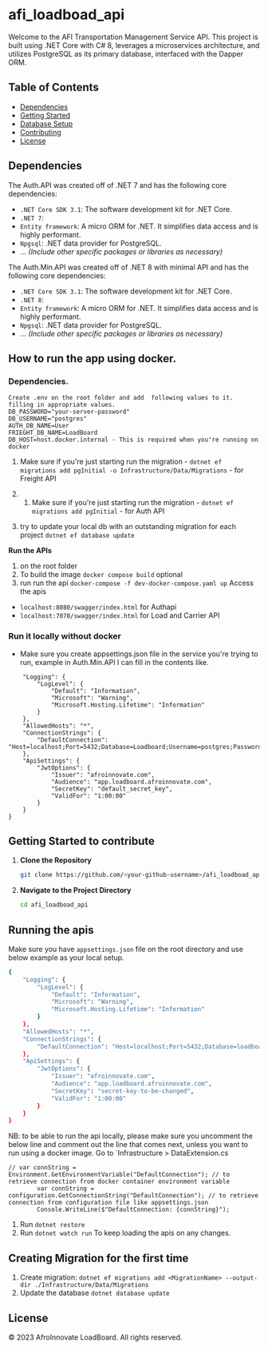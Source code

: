 # afi_loadboad_api

Welcome to the AFI Transportation Management Service API. This project is built using .NET Core with C# 8, leverages a microservices architecture, and utilizes PostgreSQL as its primary database, interfaced with the Dapper ORM.

## Table of Contents

- [Dependencies](#dependencies)
- [Getting Started](#getting-started)
- [Database Setup](#database-setup)
- [Contributing](#contributing)
- [License](#license)

## Dependencies

The Auth.API was created off of .NET 7 and has the following core dependencies:

- `.NET Core SDK 3.1`: The software development kit for .NET Core.
- `.NET 7`: 
- `Entity framework`: A micro ORM for .NET. It simplifies data access and is highly performant.
- `Npgsql`: .NET data provider for PostgreSQL.
- ... _(Include other specific packages or libraries as necessary)_

The Auth.Min.API was created off of .NET 8 with minimal API and has the following core dependencies:

- `.NET Core SDK 3.1`: The software development kit for .NET Core.
- `.NET 8`: 
- `Entity framework`: A micro ORM for .NET. It simplifies data access and is highly performant.
- `Npgsql`: .NET data provider for PostgreSQL.
- ... _(Include other specific packages or libraries as necessary)_

## How to run the app using docker.
### Dependencies.
    Create .env on the root folder and add  following values to it. filling in appropriate values.
    DB_PASSWORD="your-server-password"
    DB_USERNAME="postgres"
    AUTH_DB_NAME=User
    FRIEGHT_DB_NAME=LoadBoard
    DB_HOST=host.docker.internal - This is required when you're running on docker

1. Make sure if you're just starting run the migration - ```dotnet ef migrations add pgInitial -o Infrastructure/Data/Migrations``` - for Freight API

2. 1. Make sure if you're just starting run the migration - ```dotnet ef migrations add pgInitial``` - for Auth API

3. try to update your local db with an outstanding migration for each project ```dotnet ef database update```

**Run the APIs**

1. on the root folder
2. To build the image ```docker compose build``` optional
3. run run the api ```docker-compose -f dev-docker-compose.yaml up```
Access the apis 
- ```localhost:8080/swagger/index.html``` for Authapi
- ```localhost:7070/swagger/index.html``` for Load and Carrier API


### Run it locally without docker
- Make sure you create appsettings.json file in the service you're trying to run, example in Auth.Min.API I can fill in the contents like.
```{
    "Logging": {
        "LogLevel": {
            "Default": "Information",
            "Microsoft": "Warning",
            "Microsoft.Hosting.Lifetime": "Information"
        }
    },
    "AllowedHosts": "*",
    "ConnectionStrings": {
        "DefaultConnection": "Host=localhost;Port=5432;Database=Loadboard;Username=postgres;Password=afroinnovate2023;"
    },
    "ApiSettings": {
        "JwtOptions": {
            "Issuer": "afroinnovate.com",
            "Audience": "app.loadboard.afroinnovate.com",
            "SecretKey": "default_secret_key",
            "ValidFor": "1:00:00"
        }
    }
}
```
## Getting Started to contribute

1. **Clone the Repository**
    ```bash
    git clone https://github.com/<your-github-username>/afi_loadboad_api.git
    ```

2. **Navigate to the Project Directory**
    ```bash
    cd afi_loadboad_api
    ```

## Running the apis
Make sure you have `appsettings.json` file on the root directory and use below example as your local setup.
```bash
{
    "Logging": {
        "LogLevel": {
            "Default": "Information",
            "Microsoft": "Warning",
            "Microsoft.Hosting.Lifetime": "Information"
        }
    },
    "AllowedHosts": "*",
    "ConnectionStrings": {
        "DefaultConnection": "Host=localhost;Port=5432;Database=loadboard;Username=;Password=;"
    },
    "ApiSettings": {
        "JwtOptions": {
            "Issuer": "afroinnovate.com",
            "Audience": "app.loadboard.afroinnovate.com",
            "SecretKey": "secret-key-to-be-changed",
            "ValidFor": "1:00:00"
        }
    }
}
```

NB: to be able to run the api locally, please make sure you uncomment the below line and comment out the line that comes next, unless you want to run using a docker image.
Go to `Infrastructure > DataExtension.cs
```
// var connString = Environment.GetEnvironmentVariable("DefaultConnection"); // to retrieve connection from docker container environment variable   
        var connString = configuration.GetConnectionString("DefaultConnection"); // to retrieve connection from configuration file like appsettings.json
        Console.WriteLine($"DefaultConnection: {connString}");
```
1. Run ```dotnet restore```
2. Run ```dotnet watch run``` To keep loading the apis on any changes.


## Creating Migration for the first time
1. Create migration: 
    ```dotnet ef migrations add <MigrationName> --output-dir ./Infrastructure/Data/Migrations```
2. Update the database
    ```dotnet database update```



## License

© 2023 AfroInnovate LoadBoard. All rights reserved.
